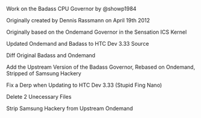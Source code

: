 Work on the Badass CPU Governor by @showp1984

Originally created by Dennis Rassmann on April 19th 2012

Originally based on the Ondemand Governor in the Sensation ICS Kernel

Updated Ondemand and Badass to HTC Dev 3.33 Source

Diff Original Badass and Ondemand

Add the Upstream Version of the Badass Governor, Rebased on Ondemand, Stripped of Samsung Hackery

Fix a Derp when Updating to HTC Dev 3.33 (Stupid Fing Nano)

Delete 2 Unecessary Files

Strip Samsung Hackery from Upstream Ondemand
